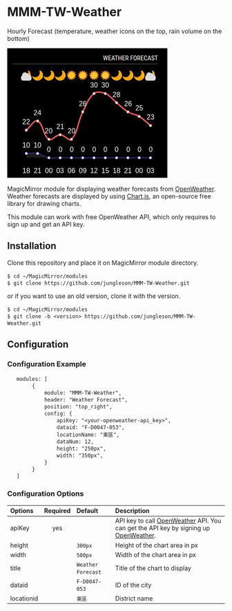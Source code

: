 # MMM-TW-Weather

Hourly Forecast (temperature, weather icons on the top, rain volume on the bottom)

![image](./screenshot.jpg)

MagicMirror module for displaying weather forecasts from [OpenWeather](https://openweathermap.org/). Weather forecasts are displayed by using [Chart.js](https://www.chartjs.org/), an open-source free library for drawing charts.

This module can work with free OpenWeather API, which only requires to sign up and get an API key.

## Installation

Clone this repository and place it on MagicMirror module directory.

```
$ cd ~/MagicMirror/modules
$ git clone https://github.com/jungleson/MMM-TW-Weather.git
```

or if you want to use an old version, clone it with the version.
```
$ cd ~/MagicMirror/modules
$ git clone -b <version> https://github.com/jungleson/MMM-TW-Weather.git
```

## Configuration

### Configuration Example

```
   modules: [
        {
            module: "MMM-TW-Weather",
            header: "Weather Forecast",
            position: "top_right",
            config: {
                apiKey: "<your-openweather-api_key>",
                dataid: "F-D0047-053",
                locationName: "東區",
                dataNum: 12,
                height: "250px",
                width: "350px",
            }
        }
   ]
```

### Configuration Options

| Options | Required | Default | Description |
|:--------|:--------:|:--------|:------------|
| apiKey | yes | | API key to call [OpenWeather](https://openweathermap.org/) API. You can get the API key by signing up [OpenWeather](https://openweathermap.org/). |
| height | | `300px` | Height of the chart area in px |
| width | | `500px` | Width of the chart area in px |
| title | | `Weather Forecast` | Title of the chart to display |
| dataid | | `F-D0047-053` | ID of the city |
| locationid | | `東區` | District name |


